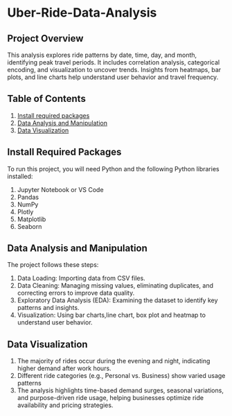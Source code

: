 # Uber-Ride-Data-Analysis
## Project Overview
This analysis explores ride patterns by date, time, day, and month, identifying peak travel periods. It includes correlation analysis, categorical encoding, and visualization to uncover trends. Insights from heatmaps, bar plots, and line charts help understand user behavior and travel frequency.
## Table of Contents
1. [Install required packages](#Install-required-packages)
2. [Data Analysis and Manipulation](#Data-Analysis-and-Manipulation)
3. [Data Visualization ](#Data-Visualization)
## Install Required Packages
To run this project, you will need Python and the following Python libraries installed:

1. Jupyter Notebook or VS Code
2. Pandas
3. NumPy
4. Plotly
5. Matplotlib
6. Seaborn
## Data Analysis and Manipulation
The project follows these steps:

1. Data Loading: Importing data from CSV files.
2. Data Cleaning: Managing missing values, eliminating duplicates, and correcting errors to improve data quality.
3. Exploratory Data Analysis (EDA): Examining the dataset to identify key patterns and insights.
4. Visualization: Using bar charts,line chart, box plot and heatmap to understand user behavior.
## Data Visualization
1. The majority of rides occur during the evening and night, indicating higher demand after work hours.
2. Different ride categories (e.g., Personal vs. Business) show varied usage patterns
3. The analysis highlights time-based demand surges, seasonal variations, and purpose-driven ride usage, helping businesses optimize ride availability and pricing strategies. 
